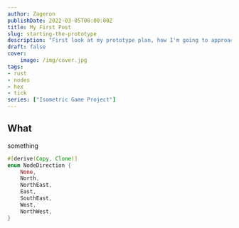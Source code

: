 ```yaml
---
author: Zageron
publishDate: 2022-03-05T00:00:00Z
title: My First Post
slug: starting-the-prototype
description: "First look at my prototype plan, how I'm going to approach it, and the purpose of the blog."
draft: false
cover:
    image: /img/cover.jpg
tags:
- rust
- nodes
- hex
- tick
series: ["Isometric Game Project"]
---
```


## What

something

```rust
#[derive(Copy, Clone)]
enum NodeDirection {
    None,
    North,
    NorthEast,
    East,
    SouthEast,
    West,
    NorthWest,
}
```
